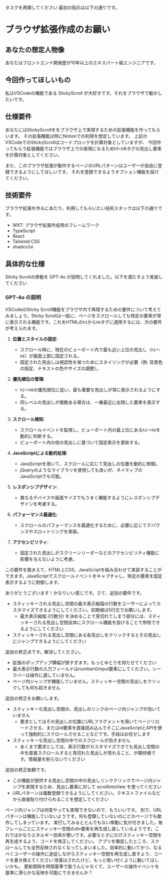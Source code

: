 <task>
タスクを再開してください
</task>

<answer>
最初の指示は以下の通りです。

# ブラウザ拡張作成のお願い

## あなたの想定人物像

あなたはフロントエンド開発歴が10年以上のエキスパート級エンジニアです。

## 今回作ってほしいもの

私はVSCodeの機能である StickyScroll が大好きです。それをブラウザで動かしたいです。

## 仕様要件

あなたにはStickyScrollををブラウザ上で実現するための拡張機能を作ってもらいます。
その拡張機能は特にNotionでの利用を想定しています。
上記のVSCodeでのStickyScrollはコードブロックを計算対象としていますが、
今回作ってもらう拡張機能ではブラウザ上での表現になるためh1~h6タグの見出し要素を計算対象としてください。

また、このブラウザ拡張が動作するページのURLパターンはユーザーが自由に登録できるようにしてほしいです。
それを登録できるようオプション機能を設けてください。

## 技術要件

ブラウザ拡張を作るにあたり、利用してもらいたい技術スタックは以下の通りです。

- WXT: ブラウザ拡張作成用のフレームワーク
- TypeScript
- React
- Tailwind CSS
- shadcn/ui

## 具体的な仕様

Sticky Scrollの挙動を GPT-4o が説明してくれました。以下を満たすよう実装してください

### GPT-4o の説明

VSCodeのSticky Scroll機能をブラウザ内で再現するための要件について考えてみましょう。Sticky Scrollは一般に、ページをスクロールしても特定の要素が常に表示される機能です。これをHTMLの`h1`から`h6`タグに適用するには、次の要件が考えられます。

1. **位置とスタイルの固定**:
   - スクロール時に、現在のビューポート内で最も近い上位の見出し（`h1`～`h6`）が画面上部に固定される。
   - 固定された見出しは視認性を保つためにスタイリングが必要（例: 背景色の指定、テキストの色やサイズの調整）。

2. **優先順位の管理**:
   - `h1`～`h6`の優先順位に従い、最も重要な見出しが常に表示されるようにする。
   - 同レベルの見出しが複数ある場合は、一番最近に出現した要素を表示する。

3. **スクロール検知**:
   - スクロールイベントを監視し、ビューポート内の最上位にある`h1`～`h6`を動的に判断する。
   - ビューポート内の他の見出しに基づいて固定表示を更新する。

4. **JavaScriptによる動的処理**:
   - JavaScriptを用いて、スクロールに応じて見出しの位置を動的に制御。
   - jQueryのようなライブラリを使用しても良いが、ネイティブのJavaScriptでも可能。

5. **レスポンシブデザイン**:
   - 異なるデバイスや画面サイズでもうまく機能するようにレスポンシブデザインを考慮する。

6. **パフォーマンス最適化**:
   - スクロールのパフォーマンスを最適化するために、必要に応じてデバウンスやスロットリングを実装。

7. **アクセシビリティ**:
   - 固定された見出しがスクリーンリーダーなどのアクセシビリティ機能に影響を与えないように考慮。

この要件を踏まえて、HTMLとCSS、JavaScriptを組み合わせて実装することができます。JavaScriptでスクロールイベントをキャプチャし、特定の要素を固定表示するように制御します。
</answer>

<feedback>
ありがとうございます！かなりいい感じです。さて、追加の要件です。

- スティッキーされる見出し空間の最大表示縦幅の行数をユーザーによってカスタマイズできるようにしてください。初期値は5行文でお願いします。
  - 最大表示縦幅 (行数分) を決めることで見切れてしまう部分には、スティッキーされる見出し空間自体にスクロール機能を設けることで参照できるようにしてください
- スティッキーされる見出し空間にある各見出しをクリックするとその見出しにジャンプできるようにしてください
</feedback>

<feedback>
追加の修正点です。解消してください。

- 拡張のポップアップ横幅が狭すぎます。もっとゆとりを持たせてください
- 最大表示行数の入力フィールドはnumberのinput要素にしてください。シークバーは操作に適していません。
- ページ内ジャンプが機能していません。スティッキー空間の見出しをクリックしても何も起きません
</feedback>

<feedback>
追加の修正をお願いします。

- スティッキーな見出し空間の、見出しのリンクのページ内ジャンプが効いていません
  - 要求としてはその見出しの位置にURLフラグメントを用いてページリロードさせる、またはid要素を直接読み込んでそこにJavaScriptとAPIを使って強制的にスクロールさせることなどです。手段はお任せします
- スティッキーな見出し空間の中でのスクロールが効きません
  - あくまで要求としては、表示行数がカスタマイズできても見出し空間の中を直接スクロールすると見切れた見出しが見れること、が期待値です。情報量を削らないでください
</feedback>

<feedback>
追加の修正依頼です。

- この機能が提供する見出し空間の中の見出しリンククリックでページ内ジャンプを実現するため、見出し要素に対して scrollIntoView を使ってください
- URLパターンは複数登録できるようにしてください。テキストファイルなどから直接貼り付けられることを想定してください
</feedback>

<feedback>
ページ内ジャンプは何度やっても実現できないので、もういいです。
別で、URLパターンは機能していないようです。何も登録していないのにどのページでも動作してしまっています。
</feedback>

<feedback>
実行してみるととんでもない挙動に気が付きました。毎フレームごとにスティッキー空間のdiv要素を再生成し直しているようです。これではかなりエネルギー効率が悪いです。必要なときにだけスティッキー空間を再生成するよう、コードを修正してください。
</feedback>

<feedback>
アプリを確認したところ、スクロールしても全然反映されなくなってしまいました。効率的に動いてかつ、なるべくユーザーの操作に追従しながらスティッキー空間を再生成し直すよう、コードを書き換えてください
</feedback>

<feedback>
改善はされたけど、もっと吸い付くように動いてほしいかも。
更新間隔を時間基準で扱うんじゃなくて、ユーザーの操作イベントを基準に滑らかな反映を可能にできませんか？
</feedback>

